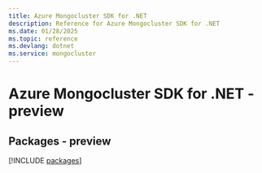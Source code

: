 ```yaml
---
title: Azure Mongocluster SDK for .NET
description: Reference for Azure Mongocluster SDK for .NET
ms.date: 01/28/2025
ms.topic: reference
ms.devlang: dotnet
ms.service: mongocluster
---
```

# Azure Mongocluster SDK for .NET - preview
## Packages - preview
[!INCLUDE [packages](mongocluster-index.md)]